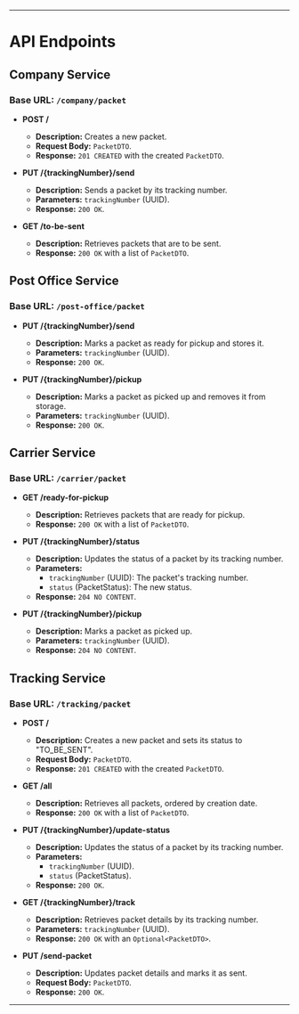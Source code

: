 
---

# API Endpoints

## Company Service
### Base URL: `/company/packet`

- **POST /**
    - **Description:** Creates a new packet.
    - **Request Body:** `PacketDTO`.
    - **Response:** `201 CREATED` with the created `PacketDTO`.

- **PUT /{trackingNumber}/send**
    - **Description:** Sends a packet by its tracking number.
    - **Parameters:** `trackingNumber` (UUID).
    - **Response:** `200 OK`.

- **GET /to-be-sent**
    - **Description:** Retrieves packets that are to be sent.
    - **Response:** `200 OK` with a list of `PacketDTO`.

## Post Office Service
### Base URL: `/post-office/packet`

- **PUT /{trackingNumber}/send**
    - **Description:** Marks a packet as ready for pickup and stores it.
    - **Parameters:** `trackingNumber` (UUID).
    - **Response:** `200 OK`.

- **PUT /{trackingNumber}/pickup**
    - **Description:** Marks a packet as picked up and removes it from storage.
    - **Parameters:** `trackingNumber` (UUID).
    - **Response:** `200 OK`.

## Carrier Service
### Base URL: `/carrier/packet`

- **GET /ready-for-pickup**
    - **Description:** Retrieves packets that are ready for pickup.
    - **Response:** `200 OK` with a list of `PacketDTO`.

- **PUT /{trackingNumber}/status**
    - **Description:** Updates the status of a packet by its tracking number.
    - **Parameters:**
        - `trackingNumber` (UUID): The packet's tracking number.
        - `status` (PacketStatus): The new status.
    - **Response:** `204 NO CONTENT`.

- **PUT /{trackingNumber}/pickup**
    - **Description:** Marks a packet as picked up.
    - **Parameters:** `trackingNumber` (UUID).
    - **Response:** `204 NO CONTENT`.

## Tracking Service
### Base URL: `/tracking/packet`

- **POST /**
    - **Description:** Creates a new packet and sets its status to "TO_BE_SENT".
    - **Request Body:** `PacketDTO`.
    - **Response:** `201 CREATED` with the created `PacketDTO`.

- **GET /all**
    - **Description:** Retrieves all packets, ordered by creation date.
    - **Response:** `200 OK` with a list of `PacketDTO`.

- **PUT /{trackingNumber}/update-status**
    - **Description:** Updates the status of a packet by its tracking number.
    - **Parameters:**
        - `trackingNumber` (UUID).
        - `status` (PacketStatus).
    - **Response:** `200 OK`.

- **GET /{trackingNumber}/track**
    - **Description:** Retrieves packet details by its tracking number.
    - **Parameters:** `trackingNumber` (UUID).
    - **Response:** `200 OK` with an `Optional<PacketDTO>`.

- **PUT /send-packet**
    - **Description:** Updates packet details and marks it as sent.
    - **Request Body:** `PacketDTO`.
    - **Response:** `200 OK`.

---